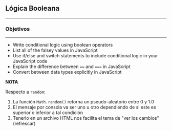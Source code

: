 ## Lógica Booleana
---

### Objetivos
---
* Write conditional logic using boolean operators
* List all of the falsey values in JavaScript
* Use if/else and switch statements to include conditional logic in your JavaScript code
* Explain the difference between `==` and `===` in JavaScript
* Convert between data types explicitly in JavaScript

**NOTA**

Respecto a `random`:

1. La función `Math.random()` retorna un pseudo-aleatorio entre 0 y 1.0
2. El mensaje por consola va ser uno u otro dependiendo de si este es superior o inferior a tal condición
3. Tenerlo en un archivo HTML nos facilita el tema de "ver los cambios" (refrescar)